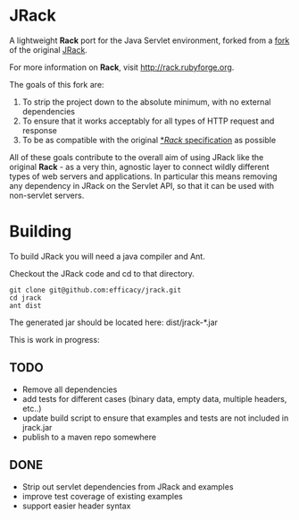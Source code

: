 # JRack

A lightweight **Rack** port for the Java Servlet environment, forked from a [fork][1] of the original [JRack][2].

For more information on **Rack**, visit http://rack.rubyforge.org.

The goals of this fork are:

1. To strip the project down to the absolute minimum, with no external dependencies
2. To ensure that it works acceptably for all types of HTTP request and response
3. To be as compatible with the original [**Rack* specification][3] as possible

All of these goals contribute to the overall aim of using JRack like the original **Rack** - 
as a very thin, agnostic layer to connect wildly different types of web servers and applications. 
In particular this means removing any dependency in JRack on the Servlet API, so that it can be 
used with non-servlet servers.

# Building

To build JRack you will need a java compiler and Ant.

Checkout the JRack code and cd to that directory.

    git clone git@github.com:efficacy/jrack.git
    cd jrack
    ant dist

The generated jar should be located here: dist/jrack-*.jar

This is work in progress:

TODO
----

* Remove all dependencies
* add tests for different cases (binary data, empty data, multiple headers, etc..)
* update build script to ensure that examples and tests are not included in jrack.jar 
* publish to a maven repo somewhere

DONE
----

* Strip out servlet dependencies from JRack and examples
* improve test coverage of existing examples
* support easier header syntax 


[1]: https://github.com/florinpatrascu/jrack
[2]: https://sourceforge.net/projects/approvaltests/files/
[3]: http://rack.rubyforge.org/doc/files/SPEC.html

